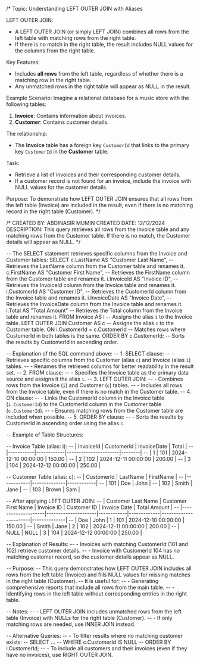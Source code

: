 /*
Topic: Understanding LEFT OUTER JOIN with Aliases

LEFT OUTER JOIN:
- A LEFT OUTER JOIN (or simply LEFT JOIN) combines all rows from the left table with matching rows from the right table.
- If there is no match in the right table, the result includes NULL values for the columns from the right table.

Key Features:
- Includes **all rows** from the left table, regardless of whether there is a matching row in the right table.
- Any unmatched rows in the right table will appear as NULL in the result.

Example Scenario:
Imagine a relational database for a music store with the following tables:
1. **Invoice**: Contains information about invoices.
2. **Customer**: Contains customer details.

The relationship:
- The **Invoice** table has a foreign key `CustomerId` that links to the primary key `CustomerId` in the **Customer** table.

Task:
- Retrieve a list of invoices and their corresponding customer details.
- If a customer record is not found for an invoice, include the invoice with NULL values for the customer details.

Purpose:
To demonstrate how LEFT OUTER JOIN ensures that all rows from the left table (Invoice) are included in the result, even if there is no matching record in the right table (Customer).
*/

/*
CREATED BY: ABDINASIR MUMIN
CREATED DATE: 12/12/2024
DESCRIPTION: This query retrieves all rows from the Invoice table and any matching rows from the Customer table.
If there is no match, the Customer details will appear as NULL.
*/

-- The SELECT statement retrieves specific columns from the Invoice and Customer tables:
SELECT
    c.LastName AS "Customer Last Name",       -- Retrieves the LastName column from the Customer table and renames it.
    c.FirstName AS "Customer First Name",    -- Retrieves the FirstName column from the Customer table and renames it.
    i.InvoiceId AS "Invoice ID",             -- Retrieves the InvoiceId column from the Invoice table and renames it.
    i.CustomerId AS "Customer ID",           -- Retrieves the CustomerId column from the Invoice table and renames it.
    i.InvoiceDate AS "Invoice Date",         -- Retrieves the InvoiceDate column from the Invoice table and renames it.
    i.Total AS "Total Amount"                -- Retrieves the Total column from the Invoice table and renames it.
FROM
    Invoice AS i                             -- Assigns the alias `i` to the Invoice table.
LEFT OUTER JOIN
    Customer AS c                            -- Assigns the alias `c` to the Customer table.
ON 
    i.CustomerId = c.CustomerId              -- Matches rows where CustomerId in both tables is the same.
ORDER BY
    c.CustomerId;                            -- Sorts the results by CustomerId in ascending order.

-- Explanation of the SQL command above:
-- 1. SELECT clause:
--    - Retrieves specific columns from the Customer (alias `c`) and Invoice (alias `i`) tables.
--    - Renames the retrieved columns for better readability in the result set.
-- 2. FROM clause:
--    - Specifies the Invoice table as the primary data source and assigns it the alias `i`.
-- 3. LEFT OUTER JOIN:
--    - Combines rows from the Invoice (`i`) and Customer (`c`) tables.
--    - Includes all rows from the Invoice table, even if there is no match in the Customer table.
-- 4. ON clause:
--    - Links the CustomerId column in the Invoice table (`i.CustomerId`) to the CustomerId column in the Customer table (`c.CustomerId`).
--    - Ensures matching rows from the Customer table are included when possible.
-- 5. ORDER BY clause:
--    - Sorts the results by CustomerId in ascending order using the alias `c`.

-- Example of Table Structures:

-- Invoice Table (alias: i):
-- | InvoiceId | CustomerId | InvoiceDate          | Total  |
-- |-----------|------------|----------------------|--------|
-- | 1         | 101        | 2024-12-10 00:00:00 | 150.00 |
-- | 2         | 102        | 2024-12-11 00:00:00 | 200.00 |
-- | 3         | 104        | 2024-12-12 00:00:00 | 250.00 |

-- Customer Table (alias: c):
-- | CustomerId | LastName     | FirstName  |
-- |------------|--------------|------------|
-- | 101        | Doe          | John       |
-- | 102        | Smith        | Jane       |
-- | 103        | Brown        | Sam        |

-- After applying LEFT OUTER JOIN:
-- | Customer Last Name | Customer First Name | Invoice ID | Customer ID | Invoice Date          | Total Amount |
-- |--------------------|---------------------|------------|-------------|-----------------------|--------------|
-- | Doe                | John                | 1          | 101         | 2024-12-10 00:00:00  | 150.00       |
-- | Smith              | Jane                | 2          | 102         | 2024-12-11 00:00:00  | 200.00       |
-- | NULL               | NULL                | 3          | 104         | 2024-12-12 00:00:00  | 250.00       |

-- Explanation of Results:
-- - Invoices with matching CustomerId (101 and 102) retrieve customer details.
-- - Invoice with CustomerId 104 has no matching customer record, so the customer details appear as NULL.

-- Purpose:
-- This query demonstrates how LEFT OUTER JOIN includes all rows from the left table (Invoice) and fills NULL values for missing matches in the right table (Customer).
-- It is useful for:
-- - Generating comprehensive reports that include all rows from the main table.
-- - Identifying rows in the left table without corresponding entries in the right table.

-- Notes:
-- - LEFT OUTER JOIN includes unmatched rows from the left table (Invoice) with NULLs for the right table (Customer).
-- - If only matching rows are needed, use INNER JOIN instead.

-- Alternative Queries:
-- - To filter results where no matching customer exists:
--   SELECT ...
--   WHERE c.CustomerId IS NULL
--   ORDER BY i.CustomerId;
-- - To include all customers and their invoices (even if they have no invoices), use RIGHT OUTER JOIN.
